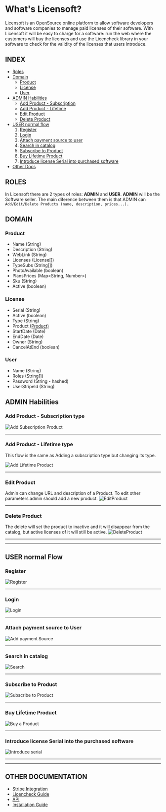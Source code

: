 # What's Licensoft?
Licensoft is an OpenSource online platform to allow software developers and software companies to manage paid licenses of their software. 
With Licensoft it will be easy to charge for a software: run the web where the customers will buy the licenses and use the Licencheck library in your software to check for the validity of the licenses that users introduce.

## INDEX
* [Roles](#roles)
* [Domain](#domain)
    * [Product](#product)
    * [License](#license)
    * [User](#user)
* [ADMIN Habilities](#admin-habilities)
    * [Add Product - Subscription](#add-product-subs) 
    * [Add Product - Lifetime](#add-product-lifetime)
    * [Edit Product](#edit-product)
    * [Delete Product](#delete-product)
* [USER normal flow](#user-normal-flow)
	1. [Register](#register)
	2. [Login](#login)
	3. [Attach payment source to user](#attach-payment-source-to-user)
	4. [Search in catalog](#search-in-catalog)
	5. [Subscribe to Product](#subscribe-to-product)
	6. [Buy Lifetime Product](#buy-lifetime-product)
	7. [Introduce license Serial into purchased software ](#introduce-license-serial-into-the-purchased-software)
* [Other Docs](#other-documentation)


 


## ROLES
In Licensoft there are 2 types of roles: **ADMIN** and **USER**. 
	**ADMIN** will be the Software seller. The main diference between them is that ADMIN can   
```Add/Edit/Delete Products (name, description, prices...). ```

## DOMAIN
### Product
* Name (String)
* Description (String)
* WebLink (String)
* Licenses  (License[])
* TypeSubs (String[]) 
* PhotoAvailable (boolean)
* PlansPrices (Map<String, Number>)
* Sku (String)
* Active (boolean)

### License
* Serial (String)
* Active (boolean)
* Type (String)
* Product [(Product)](README.md#product)
* StartDate (Date)
* EndDate (Date)
* Owner (String)
* CancelAtEnd (boolean)

### User
* Name (String)
* Roles (String[])
* Password (String - hashed)
* UserStripeId (String)


## ADMIN Habilities
### Add Product - Subscription type <a name="add-product-subs"></a>
![Add Subscription Product](docs/gifs/addProdSubs.gif)

---

### Add Product - Lifetime type <a name="add-product-lifetime"></a>
This flow is the same as Adding a subscription type but changing its type.

![Add Lifetime Product](docs/gifs/addProdLifetime.gif)

---

### Edit Product
Admin can change URL and description of a Product. To edit other parameters admin should add a new product.
![EditProduct](docs/gifs/editProd.gif)

---

### Delete Product
The delete will set the product to inactive and it will disappear from the catalog, but active licenses of it will still be active.
![DeleteProduct](docs/gifs/deleteProd.gif)

---
---

## USER normal Flow
### Register
![Register](docs/gifs/register.gif)

---

### Login
![Login](docs/gifs/logIn.gif)

---

### Attach payment source to User
![Add payment Source](docs/gifs/addPaymentSource.gif)

---

### Search in catalog
![Search](docs/gifs/search.gif)

---

### Subscribe to Product
![Subscribe to Product](docs/gifs/subsProd.gif)

---

### Buy Lifetime Product
![Buy a Product](docs/gifs/buyProd.gif)

---

### Introduce license Serial into the purchased software 
![Introduce serial](docs/gifs/introduceSerial.gif)

---
---


## OTHER DOCUMENTATION
* [Stripe Integration](docs/StripeIntegration.md)
* [Licencheck Guide](docs/LicencheckGuide.md)
* [API](docs/API.md)
* [Installation Guide](docs/INSTALLATION_GUIDE.md)


